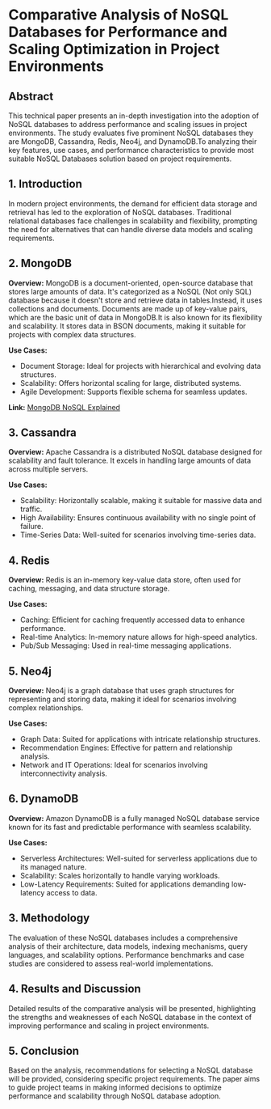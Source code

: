 # Comparative Analysis of NoSQL Databases for Performance and Scaling Optimization in Project Environments

## Abstract

This technical paper presents an in-depth investigation into the adoption of NoSQL databases to address performance and scaling issues in project environments. The study evaluates five prominent NoSQL databases they are MongoDB, Cassandra, Redis, Neo4j, and DynamoDB.To analyzing their key features, use cases, and performance characteristics to provide most suitable NoSQL Databases solution based on project requirements.

## 1. Introduction

In modern project environments, the demand for efficient data storage and retrieval has led to the exploration of NoSQL databases. Traditional relational databases face challenges in scalability and flexibility, prompting the need for alternatives that can handle diverse data models and scaling requirements.

## 2. MongoDB

**Overview:** MongoDB is a document-oriented, open-source database that stores large amounts of data. It's categorized as a NoSQL (Not only SQL) database because it doesn't store and retrieve data in tables.Instead, it uses collections and documents. Documents are made up of key-value pairs, which are the basic unit of data in MongoDB.It is also known for its flexibility and scalability. It stores data in BSON documents, making it suitable for projects with complex data structures.

**Use Cases:**

- Document Storage: Ideal for projects with hierarchical and evolving data structures.
- Scalability: Offers horizontal scaling for large, distributed systems.
- Agile Development: Supports flexible schema for seamless updates.

**Link:** [MongoDB NoSQL Explained](https://www.mongodb.com/nosql-explained)

## 3. Cassandra

**Overview:** Apache Cassandra is a distributed NoSQL database designed for scalability and fault tolerance. It excels in handling large amounts of data across multiple servers.

**Use Cases:**

- Scalability: Horizontally scalable, making it suitable for massive data and traffic.
- High Availability: Ensures continuous availability with no single point of failure.
- Time-Series Data: Well-suited for scenarios involving time-series data.

## 4. Redis

**Overview:** Redis is an in-memory key-value data store, often used for caching, messaging, and data structure storage.

**Use Cases:**

- Caching: Efficient for caching frequently accessed data to enhance performance.
- Real-time Analytics: In-memory nature allows for high-speed analytics.
- Pub/Sub Messaging: Used in real-time messaging applications.

## 5. Neo4j

**Overview:** Neo4j is a graph database that uses graph structures for representing and storing data, making it ideal for scenarios involving complex relationships.

**Use Cases:**

- Graph Data: Suited for applications with intricate relationship structures.
- Recommendation Engines: Effective for pattern and relationship analysis.
- Network and IT Operations: Ideal for scenarios involving interconnectivity analysis.

## 6. DynamoDB

**Overview:** Amazon DynamoDB is a fully managed NoSQL database service known for its fast and predictable performance with seamless scalability.

**Use Cases:**

- Serverless Architectures: Well-suited for serverless applications due to its managed nature.
- Scalability: Scales horizontally to handle varying workloads.
- Low-Latency Requirements: Suited for applications demanding low-latency access to data.

## 3. Methodology

The evaluation of these NoSQL databases includes a comprehensive analysis of their architecture, data models, indexing mechanisms, query languages, and scalability options. Performance benchmarks and case studies are considered to assess real-world implementations.

## 4. Results and Discussion

Detailed results of the comparative analysis will be presented, highlighting the strengths and weaknesses of each NoSQL database in the context of improving performance and scaling in project environments.

## 5. Conclusion

Based on the analysis, recommendations for selecting a NoSQL database will be provided, considering specific project requirements. The paper aims to guide project teams in making informed decisions to optimize performance and scalability through NoSQL database adoption.

